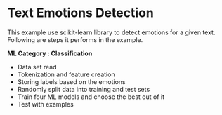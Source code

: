 # Text Emotions Detection

This example use scikit-learn library to detect emotions for a given text. Following are steps it performs in the example.

**ML Category : Classification**

* Data set read
* Tokenization and feature creation
* Storing labels based on the emotions
* Randomly split data into training and test sets
* Train four ML models and choose the best out of it
* Test with examples